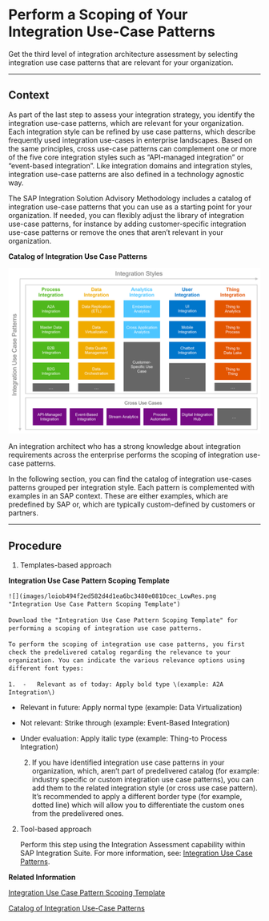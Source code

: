 <!-- loio739e44142de1459fae4aac753afefa98 -->

# Perform a Scoping of Your Integration Use-Case Patterns

Get the third level of integration architecture assessment by selecting integration use case patterns that are relevant for your organization.

***

<a name="loio739e44142de1459fae4aac753afefa98__section_ems_dgg_rwb"/>

## Context

As part of the last step to assess your integration strategy, you identify the integration use-case patterns, which are relevant for your organization. Each integration style can be refined by use case patterns, which describe frequently used integration use-cases in enterprise landscapes. Based on the same principles, cross use-case patterns can complement one or more of the five core integration styles such as “API-managed integration” or “event-based integration”. Like integration domains and integration styles, integration use-case patterns are also defined in a technology agnostic way.

The SAP Integration Solution Advisory Methodology includes a catalog of integration use-case patterns that you can use as a starting point for your organization. If needed, you can flexibly adjust the library of integration use-case patterns, for instance by adding customer-specific integration use-case patterns or remove the ones that aren’t relevant in your organization.

  
  
**Catalog of Integration Use Case Patterns**

![](images/loiof57a341586f7453e8f390cd242eef59c_LowRes.png "Catalog of Integration Use Case Patterns")

An integration architect who has a strong knowledge about integration requirements across the enterprise performs the scoping of integration use-case patterns.

In the following section, you can find the catalog of integration use-cases patterns grouped per integration style. Each pattern is complemented with examples in an SAP context. These are either examples, which are predefined by SAP or, which are typically custom-defined by customers or partners.

***

<a name="loio739e44142de1459fae4aac753afefa98__section_q2z_c23_rwb"/>

## Procedure

1.  Templates-based approach  
  
**Integration Use Case Pattern Scoping Template**

    ![](images/loiob494f2ed582d4d1ea6bc3480e0810cec_LowRes.png "Integration Use Case Pattern Scoping Template")

    Download the "Integration Use Case Pattern Scoping Template" for performing a scoping of integration use case patterns.

    To perform the scoping of integration use case patterns, you first check the predelivered catalog regarding the relevance to your organization. You can indicate the various relevance options using different font types:

    1.  -   Relevant as of today: Apply bold type \(example: A2A Integration\)
-   Relevant in future: Apply normal type \(example: Data Virtualization\)
-   Not relevant: Strike through \(example: Event-Based Integration\)
-   Under evaluation: Apply italic type \(example: Thing-to Process Integration\)

    2.  If you have identified integration use case patterns in your organization, which, aren’t part of predelivered catalog \(for example: industry specific or custom integration use case patterns\), you can add them to the related integration style \(or cross use case pattern\). It’s recommended to apply a different border type \(for example, dotted line\) which will allow you to differentiate the custom ones from the predelivered ones.

2.  Tool-based approach

    Perform this step using the Integration Assessment capability within SAP Integration Suite. For more information, see: [Integration Use Case Patterns](https://help.sap.com/docs/SAP_INTEGRATION_SUITE/51ab953548be4459bfe8539ecaeee98d/957de135ee4c4d5d9778355d76760572.html?q=Integration%20Assessment#integration-use-case-patterns).


**Related Information**  


[Integration Use Case Pattern Scoping Template](https://d.dam.sap.com/a/MwhUDd4?rc=10)

[Catalog of Integration Use-Case Patterns](catalog-of-integration-use-case-patterns-712c94c.md "The SAP Integration Solution Advisory Methodology includes a catalog of predefined integration use-case patterns, which can be adapted according to your needs.")

